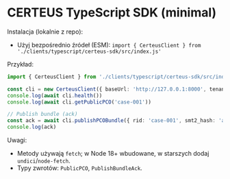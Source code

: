 # CERTEUS TypeScript SDK (minimal)

Instalacja (lokalnie z repo):

- Użyj bezpośrednio źródeł (ESM): `import { CerteusClient } from './clients/typescript/certeus-sdk/src/index.js'`

Przykład:

```ts
import { CerteusClient } from './clients/typescript/certeus-sdk/src/index.js'

const cli = new CerteusClient({ baseUrl: 'http://127.0.0.1:8000', tenantId: 'demo' })
console.log(await cli.health())
console.log(await cli.getPublicPCO('case-001'))

// Publish bundle (ack)
const ack = await cli.publishPCOBundle({ rid: 'case-001', smt2_hash: 'a'.repeat(64), lfsc: '(lfsc proof)' })
console.log(ack)
```

Uwagi:
- Metody używają `fetch`; w Node 18+ wbudowane, w starszych dodaj `undici`/`node-fetch`.
- Typy zwrotów: `PublicPCO`, `PublishBundleAck`.
